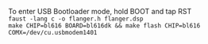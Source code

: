 To enter USB Bootloader mode, hold BOOT and tap RST  
`faust -lang c -o flanger.h flanger.dsp`  
`make CHIP=bl616 BOARD=bl616dk && make flash CHIP=bl616 COMX=/dev/cu.usbmodem1401`
